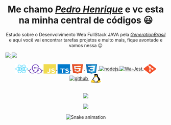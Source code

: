 <div>
  <h1 align="center">Me chamo <a href="https://www.linkedin.com/in/pedro-henrique-a3331719a/"><i>Pedro Henrique</i></a> e vc esta na minha central de códigos 😃️</h1>
  <p align="center">Estudo sobre o Desenvolvimento Web FullStack JAVA pela  <a href="https://brazil.generation.org/"><i>GenerationBrasil</i></a> e aqui você vai encontrar tarefas projetos e muito mais, fique avontade e vamos nessa 😉️ <a 
</div>

</h1>

<div>
<a href="https://github.com/Pedrobrsp">
    <img height="150em" src="https://github-readme-stats.vercel.app/api?username=Pedrobrsp&count_private=true&include_all_commits=true&show_icons=true&theme=great-gatsby&hide_border=false&show_owner=true"/>
    <img height="120em" src="https://github-readme-stats.vercel.app/api/top-langs/?username=Pedrobrsp&theme=great-gatsby&hide_border=false&&layout=compact"/>

</div>

<div align="center" valign="top"><br>
  <img align="center" alt="React" height="30" width="40" src="https://raw.githubusercontent.com/devicons/devicon/master/icons/react/react-original.svg">
  <img align="center" alt="Redux" height="30" width="40" src="https://raw.githubusercontent.com/devicons/devicon/master/icons/redux/redux-original.svg">
  <img align="center" alt="Js" height="30" width="40" src="https://raw.githubusercontent.com/devicons/devicon/master/icons/javascript/javascript-plain.svg">
  <img align="center" alt="Js" height="30" width="40" src="https://raw.githubusercontent.com/devicons/devicon/master/icons/typescript/typescript-plain.svg">
  <img align="center" alt="HTML" height="30" width="40" src="https://raw.githubusercontent.com/devicons/devicon/master/icons/html5/html5-original.svg">
  <img align="center" alt="CSS" height="30" width="40" src="https://raw.githubusercontent.com/devicons/devicon/master/icons/css3/css3-original.svg">
  <img align="center" alt="nodejs" height="30" width="40" src="https://cdn.worldvectorlogo.com/logos/nodejs-icon.svg">
  <img align="center" alt="Wa-Jest" height="30" width="40" src="https://cdn.jsdelivr.net/gh/devicons/devicon/icons/jest/jest-plain.svg">
  <img align="center" alt="git" height="30" width="40" src="https://raw.githubusercontent.com/devicons/devicon/master/icons/git/git-original.svg">
  <img align="center" alt="github" height="35" width="35" src="/assets/GitHub.png">
<!--   <img align="center" alt="github" height="30" width="40" src="https://raw.githubusercontent.com/devicons/devicon/master/icons/github/github-original.svg"> -->
  <img align="center" alt="linux" height="30" width="40" src="https://raw.githubusercontent.com/devicons/devicon/master/icons/linux/linux-original.svg">
</div><br>

<div align="center">

 <a href = "mailto:pedrohenrique.silvagomes23@gmail.com"><img src="https://img.shields.io/badge/Gmail-D14836?style=for-the-badge&logo=gmail&logoColor=white" target="_blank"></a>
  
  <a href="https://www.linkedin.com/in/pedro-henrique-a3331719a//" target="_blank"><img src="https://img.shields.io/badge/-LinkedIn-%230077B5?style=for-the-badge&logo=linkedin&logoColor=white" target="_blank"></a> 
  
</div>

<div align="center">
  
  ![Snake animation](https://github.com/danielbped/danielbped/blob/output/github-contribution-grid-snake.svg)
  
</div>
